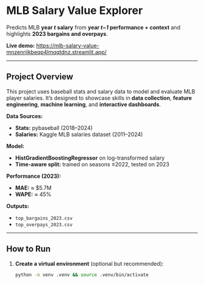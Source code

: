 # MLB Salary Value Explorer

Predicts MLB **year _t_ salary** from **year _t−1_ performance + context** and highlights **2023 bargains and overpays**.

**Live demo:** https://mlb-salary-value-mnzenriikbeqp4lmqqtdnz.streamlit.app/

---

## Project Overview

This project uses baseball stats and salary data to model and evaluate MLB player salaries. It’s designed to showcase skills in **data collection**, **feature engineering**, **machine learning**, and **interactive dashboards**.

**Data Sources:**
- **Stats:** pybaseball (2018–2024)
- **Salaries:** Kaggle MLB salaries dataset (2011–2024)

**Model:**
- **HistGradientBoostingRegressor** on log-transformed salary
- **Time-aware split:** trained on seasons ≤2022, tested on 2023

**Performance (2023):**
- **MAE:** ≈ $5.7M  
- **WAPE:** ≈ 45%

**Outputs:**
- `top_bargains_2023.csv`
- `top_overpays_2023.csv`

---

## How to Run

1. **Create a virtual environment** (optional but recommended):
   ```bash
   python -m venv .venv && source .venv/bin/activate